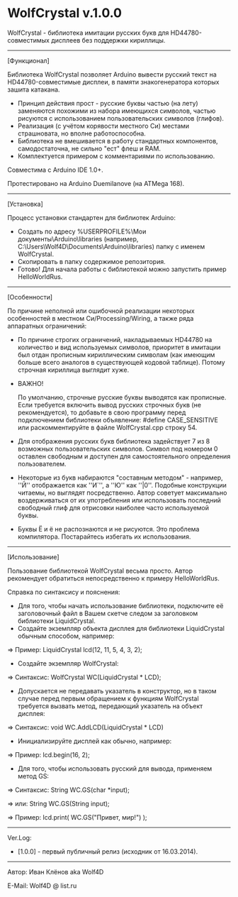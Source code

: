 WolfCrystal v.1.0.0
===========

WolfCrystal - библиотека имитации русских букв для HD44780-совместимых дисплеев без поддержки кириллицы.

------------------------------------

[Функционал]

Библиотека WolfCrystal позволяет Arduino вывести русский текст на HD44780-совместимые дисплеи, в памяти знакогенератора которых зашита катакана. 

* Принцип действия прост - русские буквы частью (на лету) заменяются похожими из набора имеющихся символов, частью рисуются с использованием пользовательских символов (глифов). 
* Реализация (с учётом корявости местного Си) местами страшновата, но вполне работоспособна.
* Библиотека не вмешивается в работу стандартных компонентов, самодостаточна, не сильно "ест" флеш и RAM.
* Комплектуется примером с комментариями по использованию.

Совместима с Arduino IDE 1.0+.

Протестировано на Arduino Duemilanove (на ATMega 168).

------------------------------------
[Установка] 

Процесс установки стандартен для библиотек Arduino:

* Создать по адресу %USERPROFILE%\Мои документы\Arduino\libraries (например, C:\Users\Wolf4D\Documents\Arduino\libraries) папку с именем WolfCrystal.
* Скопировать в папку содержимое репозитория.
* Готово! Для начала работы c библиотекой можно запустить пример HelloWorldRus.

------------------------------------
[Особенности] 

По причине неполной или ошибочной реализации некоторых особенностей в местном Си/Processing/Wiring, а также ряда аппаратных ограничений:

* По причине строгих ограничений, накладываемых HD44780 на количество и вид используемых символов, приоритет в имитации был отдан прописным кириллическим символам (как имеющим больше всего аналогов в существующей кодовой таблице). Потому строчная кириллица выглядит хуже. 

* ВАЖНО!
  
  По умолчанию, строчные русские буквы выводятся как прописные. Если требуется включить вывод русских строчных букв (не рекомендуется), то добавьте в свою программу перед подключением библиотеки объявление: #define CASE_SENSITIVE или раскомментируйте в файле WolfCrystal.cpp строку 54.
  

* Для отображения русских букв библиотека задействует 7 из 8 возможных пользовательских символов. Символ под номером 0 оставлен свободным и доступен для самостоятельного определения пользователем.
* Некоторые из букв набираются "составным методом" - например, ''Й'' отображается как ''И`'', а ''Ю'' как ''|0''. Подобные конструкции читаемы, но выглядят посредственно. Автор советует максимально воздерживаться от их употребления или использовать последний свободный глиф для отрисовки наиболее часто используемой буквы.
* Буквы Ё и ё не распознаются и не рисуются. Это проблема компилятора. Постарайтесь избегать их использования.

------------------------------------
[Использование]

Пользование библиотекой WolfCrystal весьма просто. Автор рекомендует обратиться непосредственно к примеру HelloWorldRus. 

Справка по синтаксису и пояснения:

* Для того, чтобы начать использование библиотеки, подключите её заголовочный файл в Вашем скетче следом за заголовком библиотеки LiquidCrystal. 
* Создайте экземпляр объекта дисплея для библиотеки LiquidCrystal обычным способом, например:

=>  Пример: LiquidCrystal lcd(12, 11, 5, 4, 3, 2);
* Создайте экземпляр WolfCrystal:

=>  Синтаксис: WolfCrystal WC(LiquidCrystal * LCD);

* Допускается не передавать указатель в конструктор, но в таком случае перед первым обращением к функциям WolfCrystal требуется вызвать метод, передающий указатель на объект дисплея:

=>  Синтаксис: void WC.AddLCD(LiquidCrystal * LCD)
* Инициализируйте дисплей как обычно, например:

=>  Пример:   lcd.begin(16, 2);

* Для того, чтобы использовать русский для вывода, применяем метод GS:

=>  Синтаксис: String WC.GS(char *input);

=>  или: String WC.GS(String input);

=>  Пример:   lcd.print( WC.GS("Привет, мир!") );  

------------------------------------
Ver.Log:

* [1.0.0] - первый публичный релиз (исходник от 16.03.2014).

------------------------------------
Автор: Иван Клёнов aka Wolf4D

E-Mail: Wolf4D @ list.ru
